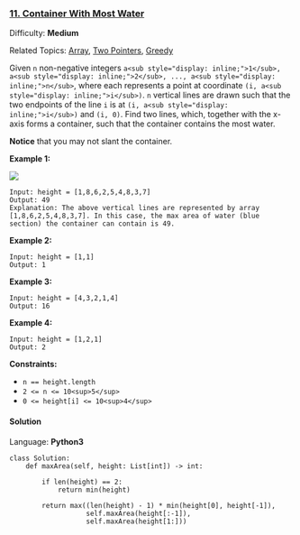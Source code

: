 ### [11\. Container With Most Water](https://leetcode.com/problems/container-with-most-water/)

Difficulty: **Medium**  

Related Topics: [Array](https://leetcode.com/tag/array/), [Two Pointers](https://leetcode.com/tag/two-pointers/), [Greedy](https://leetcode.com/tag/greedy/)


Given `n` non-negative integers `a<sub style="display: inline;">1</sub>, a<sub style="display: inline;">2</sub>, ..., a<sub style="display: inline;">n</sub>`, where each represents a point at coordinate `(i, a<sub style="display: inline;">i</sub>)`. `n` vertical lines are drawn such that the two endpoints of the line `i` is at `(i, a<sub style="display: inline;">i</sub>)` and `(i, 0)`. Find two lines, which, together with the x-axis forms a container, such that the container contains the most water.

**Notice** that you may not slant the container.

**Example 1:**

![](https://s3-lc-upload.s3.amazonaws.com/uploads/2018/07/17/question_11.jpg)

```
Input: height = [1,8,6,2,5,4,8,3,7]
Output: 49
Explanation: The above vertical lines are represented by array [1,8,6,2,5,4,8,3,7]. In this case, the max area of water (blue section) the container can contain is 49.
```

**Example 2:**

```
Input: height = [1,1]
Output: 1
```

**Example 3:**

```
Input: height = [4,3,2,1,4]
Output: 16
```

**Example 4:**

```
Input: height = [1,2,1]
Output: 2
```

**Constraints:**

*   `n == height.length`
*   `2 <= n <= 10<sup>5</sup>`
*   `0 <= height[i] <= 10<sup>4</sup>`


#### Solution

Language: **Python3**

```python3
class Solution:
    def maxArea(self, height: List[int]) -> int:
        
        if len(height) == 2:
            return min(height)
        
        return max((len(height) - 1) * min(height[0], height[-1]), 
                   self.maxArea(height[:-1]), 
                   self.maxArea(height[1:]))
```